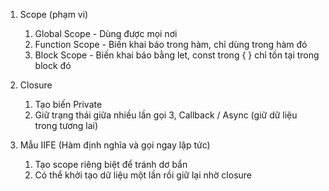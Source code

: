 1. Scope (phạm vi)
    1. Global Scope - Dùng được mọi nơi 
    2. Function Scope - Biến khai báo trong hàm, chỉ dùng trong hàm đó 
    3. Block Scope - Biến khai báo bằng let, const trong { } chỉ tồn tại trong block đó 

2. Closure
    1. Tạo biến Private 
    2. Giữ trạng thái giữa nhiều lần gọi 
    3, Callback / Async (giữ dữ liệu trong tương lai)
3. Mẫu IIFE (Hàm định nghĩa và gọi ngay lập tức)
    1. Tạo scope riêng biệt để tránh dơ bẩn 
    2. Có thể khởi tạo dữ liệu một lần rồi giữ lại nhờ closure 
